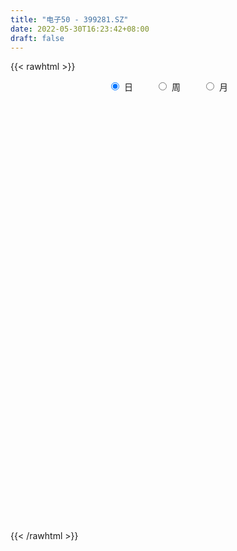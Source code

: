 ```yaml
---
title: "电子50 - 399281.SZ"
date: 2022-05-30T16:23:42+08:00
draft: false
---
```

{{< rawhtml >}}
    <div style="text-align: center">
        <label style="padding: 1rem;"><input style="margin-right: .5rem" type="radio" name="period" value="D" checked onclick="period_change(this)">日</label>
        <label style="padding: 1rem;"><input style="margin-right: .5rem" type="radio" name="period" value="W" onclick="period_change(this)">周</label>
        <label style="padding: 1rem;"><input style="margin-right: .5rem" type="radio" name="period" value="M" onclick="period_change(this)">月</label>
    </div>
    <div id="chart" style="height: 700px;"></div> 
    <script type="text/javascript">
        const D_v = [16660574.0,16238542.0,19115974.0,20958299.0,23419340.0,18390876.0,20579213.0,27125563.0,18171221.0,20427760.0,17671980.0,15709399.0,19305159.0,16819592.0,17425110.0,16859430.0,21398139.0,27008429.0,21330835.0,20413213.0,22586866.0,33822031.0,25667552.0,23847881.0,25790143.0,26629575.0,22901070.0,20145052.0,20241899.0,17513242.0,19108797.0,15985225.0,16450238.0,22971913.0,20585441.0,28839938.0,23535399.0,28354717.0,26403078.0,36919836.0,29428710.0,31968992.0,24058462.0,17816312.0,26447573.0,25587903.0,29387109.0,24887045.0,26393953.0,24744317.0,21387061.0,22117673.0,23910206.0,18518576.0,18689734.0,18958461.0,17494682.0,18589675.0,17879090.0,16752552.0,20485906.0,21301869.0,16803639.0,17692807.0,13546740.0,18222238.0,16383811.0,14586029.0,18207083.0,17283870.0,16572198.0,21093707.0,21381315.0,21547894.0,19110694.0,18624564.0,15382175.0,15747398.0,16238214.0,32474108.0,21128648.0,21037315.0,19396796.0,16867493.0,14466938.0,17870354.0,15615652.0,13954474.0,15458318.0,17968172.0,17657483.0,11576357.0,14939382.0,10346776.0,17933905.0,13605307.0,15409931.0,13153754.0,12148669.0,14745420.0,13220644.0,13009054.0,12224949.0,14467385.0,12613957.0,15276577.0,22910174.0,19812517.0,19123250.0,17963821.0,24925194.0,21151054.0,20972783.0,18454236.0,22357526.0,17112378.0,14023439.0,19636055.0,21566655.0,17526322.0,18862325.0,20706959.0,17429828.0,18313890.0,16843371.0,19702817.0,17494910.0,16568879.0,15890781.0,15083821.0,15876322.0,14755178.0,14765720.0,19591683.0,16646432.0,15916297.0,16675241.0,17453436.0,35507157.0,29825636.0,22394467.0,17956437.0,16796039.0,15105061.0,15309845.0,15088584.0,12342120.0,19442831.0,17096624.0,17082314.0,13466727.0,12777804.0,11261749.0,16832646.0,12639438.0,18903866.0,21372052.0,13859627.0,18544117.0,18946754.0,18063963.0,13687883.0,14374757.0,13981970.0,14209122.0,12519092.0,11834614.0,12343065.0,13574639.0,10621908.0,13394955.0,9626052.0,12244479.0,11392861.0,12740372.0,12294614.0,11858349.0,10189882.0,12842352.0,11086536.0,9745617.0,8642544.0,9190711.0,8763857.0,12904832.0,12156169.0,14034230.0,19658724.0,12249327.0,13176028.0,10141405.0,9350919.0,10355782.0,11879270.0,15985165.0,16402595.0,17663926.0,15164391.0,13810181.0,10292858.0,16184787.0,17677993.0,16346681.0,10743012.0,13263599.0,9603850.0,8893285.0,8765720.0,9025351.0,10289145.0,12189920.0,12788171.0,10090684.0,10257534.0,10843620.0,12524796.0,12122414.0,12527410.0,10952469.0,8426198.0,8190579.0,8763150.0,8287662.0,8970741.0,9771548.0,14185715.0,11702893.0,17494543.0,14968675.0,15872018.0,14654877.0,16637323.0,13366504.0,9889956.0,7527095.0,12505385.0,22352790.0,11790692.0,8833731.0,9665147.0,10484748.0,10548549.0,14338012.0,17937475.0,12701182.0,16569565.0,9568409.0,12846427.0,11553425.0,11228130.0]
const D_histogram = [0.0,0.7719448433,0.7125200129,2.9366844494,8.1543654257,8.328755281,12.6604110501,12.3326681471,12.6028401928,14.0121160874,9.3841181285,4.961043076,3.4215625133,4.9002421218,3.274141728,2.6872811443,2.0698844012,0.609910329,2.183602645,-4.620638416,-1.4721544533,4.4634957882,10.8853748054,15.0702202524,23.9293496942,28.7071279604,31.1961203545,34.3289485086,29.9452146981,29.1378276059,21.1290580021,8.1874164944,4.2009170144,0.3997874003,-0.1867970131,5.3854465364,3.9461679015,3.3559619505,-3.5654117203,-8.6713746032,-13.9083358049,-17.8513093011,-18.0113742647,-16.294197257,-16.11228847,-13.8293371172,-17.9124106954,-21.9437777277,-28.303237479,-37.0722495628,-32.3635722199,-29.1250264194,-24.1769040975,-24.6111306437,-15.693255076,-7.6150681731,-4.3707839788,-1.7485100349,0.0382124344,2.2934051377,7.489759954,2.8426796942,-1.9034886104,-12.5391635878,-18.3123661937,-19.254277339,-20.8057716516,-17.1609428421,-12.6616950268,-10.7815300106,-13.6081347611,-11.8649125984,-12.8982538453,-17.6658634345,-18.4725132746,-19.5239088912,-20.1792025829,-15.007015051,-10.4994264062,-0.8988941862,0.8271211935,5.9433451065,4.4315057752,2.4507629833,-1.4277186815,-8.0900558289,-12.5674467599,-15.3388519411,-10.5706440118,-8.1906620264,-4.39054251,-2.6097186866,-5.4742645381,-3.1502899143,3.2440400469,6.5158393839,2.7726307533,3.8413030951,4.1706425604,6.0996748092,5.3248586224,8.7662284046,10.617341795,10.3957507807,12.0512941967,13.3220316311,19.9704824841,18.8950603753,15.8841118475,17.3941186223,23.8553906594,26.1007750602,26.0565263756,30.02590389,33.124497628,31.5730407855,29.9433985458,28.68018044,30.2837194232,30.2969538673,30.673140575,27.8720391633,25.2721016501,17.3476908225,17.7164902437,22.5059008137,22.1321289837,19.5182337648,15.7516407095,6.1480409182,2.1256821568,-2.1587104448,-5.8613493503,-10.3085655534,-11.7260942777,-14.8934684455,-19.161722893,-13.1491944384,-4.3773672076,0.2588878394,4.8492819076,7.0363289338,4.864055055,3.8738816782,-2.4198829372,-13.8326308495,-16.449393289,-10.505564653,-4.1684786909,-1.3902958257,-2.2087640414,-3.9958729733,-9.1795585856,-8.5466449033,-8.6574011098,-6.5984352094,-14.7610911919,-21.4093417931,-27.0924710599,-27.0838405293,-32.3186732861,-30.6994136836,-33.9682629321,-32.9072070828,-25.7096661637,-19.7505653146,-19.6115491914,-20.4825513503,-23.4335330569,-20.1946377568,-24.5645724905,-24.8065053733,-31.0819100038,-33.7186131281,-32.6753570519,-33.9593542009,-29.2775169301,-26.2414256988,-28.7993365952,-28.4664670879,-18.7387807614,-10.9944475505,-3.5750623124,0.8353093857,4.4752455693,4.2754799996,13.5673692355,14.2350566477,16.8004239035,16.7802852589,15.6635603601,10.4688965265,2.0265690226,-5.6534057653,-18.4955307005,-27.8484852342,-32.3279521328,-29.7150976856,-26.7925483882,-28.2997900917,-34.4725674671,-28.8050728484,-17.670944623,-8.4313544322,0.5505072583,6.9615585472,12.9171955942,13.7154989337,12.2129602325,10.0482938247,4.1513541729,7.683180597,6.8083469241,6.5032812306,3.1638684692,-0.5854278673,-2.85284965,-11.0964422523,-11.5100038649,-14.3713000801,-12.0685436518,-7.8754733255,1.1065792863,5.1805693094,7.3650077614,7.2304468422,5.372414304,-7.5870699975,-18.3267116232,-13.853441101,-7.8704346021,5.5232601673,15.0328984912,16.9146117953,17.0263098327,21.6500243646,31.1183088736,36.4193771799,38.3130827421,37.0784822866,38.8877272403,39.2781139066,39.7927739944,41.4914314268,39.7786443403,30.8072430453,24.7024320166,22.05501619,19.2517987187,17.2735384003]
const D_fast = [0.0,0.9649310541,1.083636227,4.0419717758,11.2982441086,13.554822784,21.0515813157,23.8070054494,27.2278875434,32.1401924599,29.858224033,26.6754097495,25.9913198151,28.6950599541,27.8874949923,27.9724546947,27.8725290519,26.5650325619,28.6846255392,20.7252248742,23.5056702235,30.5571944121,39.7004171306,47.6528176408,62.4942845061,74.4488447624,84.7368672451,96.4519325264,99.5545023904,106.0315721997,103.3050670964,92.4102797123,89.474009486,85.7728267219,85.1395430552,92.0581482388,91.6054115793,91.8541961158,84.041469515,76.7676629813,68.0536178284,59.6478170069,54.9849084771,52.6285361705,48.7823728401,47.6079899135,39.0468136615,29.5295021972,16.0942330762,-1.9428413983,-5.3250571103,-9.3677679148,-10.4638716172,-17.0508808244,-12.0563190257,-5.881899166,-3.7303109664,-1.5451645312,0.2511110466,3.0796550344,10.1484498392,6.212039503,0.9899990458,-12.7804668286,-23.1317609829,-28.8872414629,-35.6401786884,-36.2855855895,-34.9517615309,-35.7669790174,-41.9956174581,-43.218623445,-47.4765281533,-56.660603601,-62.0853817598,-68.0177545992,-73.7178489366,-72.2974151675,-70.4146831242,-61.0388744508,-59.1060787727,-52.5040185831,-52.9079814706,-54.2760335167,-58.5114448518,-67.1962959564,-74.8155485774,-81.4216667439,-79.2961198175,-78.9638033388,-76.2613194499,-75.1329252981,-79.3660372841,-77.8296351389,-70.6242951659,-65.723535983,-68.7735869253,-66.7445888097,-65.3725887042,-61.9186377532,-61.3622392844,-55.729312401,-51.2238635619,-48.846516881,-44.1781499158,-39.5769045737,-27.9358330996,-24.2874901146,-23.3274106805,-17.4688742501,-5.0437545482,3.7268236177,10.1967065269,21.6725600139,33.0522781588,39.3940815127,45.2502889095,51.1571159137,60.3315847527,67.9190576636,75.963529515,80.1304378942,83.8485257935,80.2610376715,85.0589596537,95.4748454271,100.6341058431,102.8997690653,103.0710861874,95.0044966257,91.5135584035,86.6894881907,81.5215119477,74.4971543562,70.1481020625,63.2573607832,54.1986756125,56.9239054575,64.6013908864,69.3023678932,75.1050824383,79.0512116979,78.0949515829,78.0732486257,71.174513276,56.3036076513,49.5744968895,52.8919343623,58.1869006517,60.6175095604,59.2468503344,56.4607731592,48.9821979004,47.478450357,45.203343873,45.612700971,33.7597721906,21.7591861411,9.3029391093,2.5406095076,-10.7738915708,-16.8294853892,-28.5904003707,-35.7561462921,-34.9860219138,-33.9645623934,-38.728433568,-44.7200735645,-53.5294385354,-55.3392026745,-65.8502805308,-72.2938397569,-86.3397218884,-97.4060782947,-104.5316614815,-114.3054971807,-116.9430391424,-120.4673043359,-130.2250493811,-137.0087966457,-131.9658055096,-126.9700841862,-120.4444645262,-115.8252654818,-111.0665179059,-110.1974134756,-97.5136819309,-93.2872303567,-86.521757125,-82.3468244549,-79.5476592637,-82.1250989656,-90.0607842139,-99.1541104431,-116.6201180535,-132.9351938958,-145.4966488275,-150.3125688017,-154.0881566013,-162.6703458278,-177.4612650699,-178.9950386634,-172.2786465937,-165.146895011,-156.0274065058,-147.8759655801,-138.6910296346,-134.4638515617,-132.9131502048,-132.5657431564,-137.4248442649,-131.9722226916,-131.1449696334,-129.8242150194,-132.3726606634,-136.2683139667,-139.248948162,-150.2666513274,-153.5577139062,-160.0118351414,-160.726214626,-158.5020126311,-149.2433151977,-143.8741828473,-139.8484924549,-138.1754416636,-138.6903706258,-153.5466224267,-168.8679419582,-167.8580317112,-163.8426338629,-149.0681240517,-135.8002611049,-129.6898948521,-125.3216193565,-115.2853987334,-98.037537006,-83.6316244048,-72.159648157,-64.1246280409,-52.5934512771,-42.3835361342,-31.9206825478,-19.8491672587,-11.6172932601,-12.8868837938,-12.8160868183,-9.9497485974,-7.940016389,-5.5998921073]
const D_slow = [0.0,0.1929862108,0.3711162141,1.1052873264,3.1438786828,5.2260675031,8.3911702656,11.4743373024,14.6250473506,18.1280763724,20.4741059045,21.7143666735,22.5697573019,23.7948178323,24.6133532643,25.2851735504,25.8026446507,25.9551222329,26.5010228942,25.3458632902,24.9778246769,26.0936986239,28.8150423252,32.5825973884,38.5649348119,45.741716802,53.5407468906,62.1229840178,69.6092876923,76.8937445938,82.1760090943,84.2228632179,85.2730924715,85.3730393216,85.3263400683,86.6727017024,87.6592436778,88.4982341654,87.6068812353,85.4390375845,81.9619536333,77.499126308,72.9962827418,68.9227334276,64.8946613101,61.4373270308,56.9592243569,51.473279925,44.3974705552,35.1294081645,27.0385151095,19.7572585047,13.7130324803,7.5602498194,3.6369360504,1.7331690071,0.6404730124,0.2033455037,0.2128986123,0.7862498967,2.6586898852,3.3693598088,2.8934876562,-0.2413032408,-4.8193947892,-9.632964124,-14.8344070369,-19.1246427474,-22.2900665041,-24.9854490067,-28.387482697,-31.3537108466,-34.5782743079,-38.9947401665,-43.6128684852,-48.493845708,-53.5386463537,-57.2904001165,-59.915256718,-60.1399802646,-59.9331999662,-58.4473636896,-57.3394872458,-56.7267964999,-57.0837261703,-59.1062401275,-62.2481018175,-66.0828148028,-68.7254758057,-70.7731413123,-71.8707769398,-72.5232066115,-73.891772746,-74.6793452246,-73.8683352129,-72.2393753669,-71.5462176786,-70.5858919048,-69.5432312647,-68.0183125624,-66.6870979068,-64.4955408056,-61.8412053569,-59.2422676617,-56.2294441125,-52.8989362047,-47.9063155837,-43.1825504899,-39.211522528,-34.8629928724,-28.8991452076,-22.3739514425,-15.8598198487,-8.3533438761,-0.0722194692,7.8210407272,15.3068903637,22.4769354737,30.0478653295,37.6221037963,45.2903889401,52.2583987309,58.5764241434,62.913346849,67.3424694099,72.9689446134,78.5019768593,83.3815353005,87.3194454779,88.8564557075,89.3878762467,88.8481986355,87.3828612979,84.8057199096,81.8741963401,78.1508292288,73.3603985055,70.0730998959,68.978758094,69.0434800538,70.2558005307,72.0148827642,73.2308965279,74.1993669475,73.5943962132,70.1362385008,66.0238901785,63.3974990153,62.3553793426,62.0078053861,61.4556143758,60.4566461325,58.1617564861,56.0250952602,53.8607449828,52.2111361804,48.5208633825,43.1685279342,36.3954101692,29.6244500369,21.5447817154,13.8699282945,5.3778625614,-2.8489392093,-9.2763557502,-14.2139970788,-19.1168843767,-24.2375222142,-30.0959054785,-35.1445649177,-41.2857080403,-47.4873343836,-55.2578118846,-63.6874651666,-71.8563044296,-80.3461429798,-87.6655222123,-94.225878637,-101.4257127858,-108.5423295578,-113.2270247482,-115.9756366358,-116.8694022139,-116.6605748675,-115.5417634751,-114.4728934752,-111.0810511664,-107.5222870044,-103.3221810285,-99.1271097138,-95.2112196238,-92.5939954922,-92.0873532365,-93.5007046778,-98.124587353,-105.0867086615,-113.1686966947,-120.5974711161,-127.2956082132,-134.3705557361,-142.9886976029,-150.189965815,-154.6077019707,-156.7155405788,-156.5779137642,-154.8375241274,-151.6082252288,-148.1793504954,-145.1261104373,-142.6140369811,-141.5761984379,-139.6554032886,-137.9533165576,-136.3274962499,-135.5365291326,-135.6828860994,-136.3960985119,-139.170209075,-142.0477100413,-145.6405350613,-148.6576709742,-150.6265393056,-150.349894484,-149.0547521567,-147.2135002163,-145.4058885058,-144.0627849298,-145.9595524292,-150.541230335,-154.0045906102,-155.9721992607,-154.5913842189,-150.8331595961,-146.6045066473,-142.3479291891,-136.935423098,-129.1558458796,-120.0510015846,-110.4727308991,-101.2031103275,-91.4811785174,-81.6616500408,-71.7134565422,-61.3405986855,-51.3959376004,-43.6941268391,-37.5185188349,-32.0047647874,-27.1918151077,-22.8734305076]
const D_data = [['2021-05-19', 3623.4606, 3714.8749, 3618.3976, 3730.8384],['2021-05-20', 3700.5594, 3726.971, 3679.4999, 3737.3119],['2021-05-21', 3736.3056, 3719.1199, 3713.0134, 3756.2953],['2021-05-24', 3718.1642, 3755.1937, 3698.9641, 3758.3819],['2021-05-25', 3756.172, 3817.6786, 3730.6669, 3824.7106],['2021-05-26', 3818.2419, 3776.3135, 3771.6946, 3818.2419],['2021-05-27', 3770.6203, 3850.0643, 3764.8198, 3875.8365],['2021-05-28', 3852.626, 3813.984, 3797.8133, 3861.434],['2021-05-31', 3824.5238, 3833.206, 3801.5614, 3848.9763],['2021-06-01', 3830.7838, 3865.077, 3799.5028, 3884.0708],['2021-06-02', 3865.0182, 3792.8165, 3780.1836, 3865.0182],['2021-06-03', 3788.5362, 3779.5953, 3776.3282, 3834.736],['2021-06-04', 3759.4522, 3806.0903, 3743.3143, 3830.7344],['2021-06-07', 3820.1296, 3850.4154, 3805.6293, 3850.4154],['2021-06-08', 3857.5877, 3817.8367, 3805.5997, 3879.2801],['2021-06-09', 3818.8909, 3830.8171, 3806.2225, 3852.3301],['2021-06-10', 3821.6357, 3832.7261, 3808.3564, 3845.084],['2021-06-11', 3833.3947, 3821.2989, 3786.425, 3839.7652],['2021-06-15', 3839.9735, 3864.506, 3817.8568, 3882.5005],['2021-06-16', 3868.7184, 3748.0096, 3748.0096, 3870.2143],['2021-06-17', 3750.797, 3863.9979, 3750.4942, 3877.0344],['2021-06-18', 3877.5195, 3928.4438, 3877.5195, 3937.7359],['2021-06-21', 3921.7375, 3978.1699, 3892.887, 3999.0867],['2021-06-22', 3994.3904, 3993.7309, 3944.4094, 3999.8853],['2021-06-23', 3987.1146, 4108.4829, 3978.5758, 4126.9593],['2021-06-24', 4126.3856, 4121.5052, 4093.0011, 4161.2714],['2021-06-25', 4107.983, 4143.6976, 4071.3526, 4168.4474],['2021-06-28', 4153.6027, 4201.6165, 4139.7341, 4228.1982],['2021-06-29', 4192.5105, 4139.2296, 4124.0127, 4196.5333],['2021-06-30', 4146.2969, 4204.1747, 4133.0187, 4206.8611],['2021-07-01', 4205.2725, 4121.5293, 4121.5293, 4212.4634],['2021-07-02', 4102.2706, 4026.4914, 4017.7108, 4107.2531],['2021-07-05', 4056.6287, 4109.887, 4044.0929, 4109.887],['2021-07-06', 4114.2791, 4105.1104, 4032.2963, 4153.3946],['2021-07-07', 4059.0611, 4145.7759, 4033.2629, 4159.9437],['2021-07-08', 4164.5537, 4250.8881, 4164.5537, 4286.6077],['2021-07-09', 4211.3911, 4190.4133, 4129.2345, 4225.1683],['2021-07-12', 4201.5948, 4211.065, 4152.6464, 4223.0434],['2021-07-13', 4167.9693, 4123.8055, 4092.6297, 4167.9693],['2021-07-14', 4149.3725, 4121.3612, 4104.8695, 4163.4371],['2021-07-15', 4121.8114, 4094.5304, 4017.2991, 4130.6993],['2021-07-16', 4083.7548, 4084.464, 4064.0517, 4138.2406],['2021-07-19', 4074.1222, 4117.0892, 4060.6662, 4123.2126],['2021-07-20', 4076.4919, 4141.2018, 4070.857, 4141.2018],['2021-07-21', 4134.8365, 4123.6487, 4119.2703, 4185.9731],['2021-07-22', 4140.5035, 4153.6707, 4104.3364, 4179.5605],['2021-07-23', 4136.3611, 4064.6855, 4053.4002, 4139.5596],['2021-07-26', 4055.931, 4035.0403, 3941.1141, 4090.6171],['2021-07-27', 4036.8137, 3964.3117, 3964.1177, 4141.6326],['2021-07-28', 3907.9523, 3872.4568, 3761.7578, 3938.0068],['2021-07-29', 3955.6297, 4006.9306, 3928.0577, 4027.2481],['2021-07-30', 3982.8322, 3988.7098, 3929.6967, 4001.8855],['2021-08-02', 3958.6841, 4013.3363, 3926.2295, 4013.7451],['2021-08-03', 3999.5231, 3940.0339, 3922.7455, 4018.1169],['2021-08-04', 3940.3531, 4064.9023, 3940.3531, 4068.4628],['2021-08-05', 4067.415, 4091.527, 4028.4925, 4136.6801],['2021-08-06', 4088.719, 4057.0168, 4020.0749, 4088.8419],['2021-08-09', 4034.1118, 4062.7446, 3993.6525, 4066.8883],['2021-08-10', 4059.8873, 4063.5802, 4014.0616, 4074.004],['2021-08-11', 4065.3155, 4081.4319, 4034.8395, 4095.2574],['2021-08-12', 4073.0276, 4142.7039, 4067.7514, 4157.6531],['2021-08-13', 4137.8885, 4025.3823, 4022.3845, 4137.8885],['2021-08-16', 4019.8261, 3999.4689, 3976.9645, 4038.7132],['2021-08-17', 4003.386, 3878.2756, 3867.121, 4005.6765],['2021-08-18', 3878.4619, 3881.9346, 3854.048, 3909.1687],['2021-08-19', 3888.0753, 3908.1455, 3884.2157, 3928.672],['2021-08-20', 3892.2915, 3875.8929, 3828.6461, 3909.5722],['2021-08-23', 3884.3132, 3929.0343, 3855.7907, 3936.5812],['2021-08-24', 3938.5294, 3946.9099, 3906.5052, 3968.2688],['2021-08-25', 3919.8075, 3918.5974, 3901.393, 3942.4803],['2021-08-26', 3916.5868, 3843.414, 3839.6726, 3919.5573],['2021-08-27', 3854.0735, 3883.2575, 3827.8019, 3909.4628],['2021-08-30', 3897.3508, 3835.7192, 3810.1931, 3923.1538],['2021-08-31', 3838.5534, 3755.6266, 3718.3646, 3838.5534],['2021-09-01', 3759.1467, 3769.7295, 3710.4398, 3789.1421],['2021-09-02', 3764.2343, 3739.7727, 3729.6668, 3780.2575],['2021-09-03', 3728.8377, 3716.8655, 3698.9163, 3756.022],['2021-09-06', 3716.415, 3780.1236, 3698.3404, 3781.4921],['2021-09-07', 3773.9395, 3779.4461, 3752.3614, 3794.0835],['2021-09-08', 3784.3311, 3868.4282, 3777.6469, 3868.4282],['2021-09-09', 3829.0079, 3791.8535, 3768.4787, 3837.4291],['2021-09-10', 3784.8694, 3847.1885, 3770.5708, 3856.632],['2021-09-13', 3840.3295, 3769.7823, 3763.3481, 3840.3295],['2021-09-14', 3764.0105, 3749.042, 3736.9106, 3806.9959],['2021-09-15', 3741.9034, 3701.6306, 3675.1732, 3742.4113],['2021-09-16', 3699.459, 3625.9988, 3618.7765, 3710.8211],['2021-09-17', 3622.2411, 3606.1842, 3554.2155, 3640.0637],['2021-09-22', 3553.3765, 3587.5158, 3548.0783, 3608.4982],['2021-09-23', 3592.3051, 3667.4109, 3589.1248, 3679.1768],['2021-09-24', 3665.1068, 3639.3728, 3633.681, 3688.4369],['2021-09-27', 3656.5467, 3658.706, 3641.8185, 3707.075],['2021-09-28', 3647.9043, 3635.4145, 3609.7266, 3683.1702],['2021-09-29', 3600.8851, 3560.5337, 3542.1163, 3600.8851],['2021-09-30', 3563.2916, 3610.0308, 3563.2916, 3619.5856],['2021-10-08', 3676.0687, 3674.1467, 3663.7708, 3712.3197],['2021-10-11', 3660.0221, 3654.7253, 3647.4858, 3686.5824],['2021-10-12', 3652.8931, 3558.9692, 3528.4274, 3652.8931],['2021-10-13', 3548.4094, 3604.5352, 3547.4025, 3606.8321],['2021-10-14', 3609.2911, 3592.2716, 3591.3583, 3618.5962],['2021-10-15', 3581.1502, 3612.7554, 3566.9798, 3626.3868],['2021-10-18', 3606.7248, 3576.962, 3532.2084, 3606.7248],['2021-10-19', 3587.5709, 3633.3441, 3586.5171, 3652.067],['2021-10-20', 3636.7713, 3626.5384, 3617.0424, 3650.3474],['2021-10-21', 3627.3379, 3604.7725, 3589.7588, 3649.7896],['2021-10-22', 3604.6639, 3632.9668, 3604.5304, 3656.5593],['2021-10-25', 3633.8266, 3638.4855, 3605.6278, 3640.0075],['2021-10-26', 3652.1647, 3733.57, 3639.177, 3753.2171],['2021-10-27', 3726.0956, 3660.9818, 3635.957, 3726.0956],['2021-10-28', 3631.4424, 3633.7155, 3621.7228, 3695.7766],['2021-10-29', 3643.8475, 3694.3946, 3633.9569, 3701.2681],['2021-11-01', 3700.8481, 3790.1176, 3689.8287, 3799.2955],['2021-11-02', 3791.8875, 3777.3101, 3742.3797, 3826.933],['2021-11-03', 3784.3938, 3772.8075, 3746.1075, 3831.4144],['2021-11-04', 3798.529, 3854.5787, 3798.529, 3862.1611],['2021-11-05', 3876.1113, 3887.6184, 3876.1113, 3941.4843],['2021-11-08', 3878.4488, 3860.0741, 3810.4808, 3878.4488],['2021-11-09', 3855.096, 3876.828, 3823.3972, 3879.0207],['2021-11-10', 3873.6282, 3899.8223, 3866.1926, 3940.3282],['2021-11-11', 3882.7315, 3964.1255, 3875.6941, 3986.3307],['2021-11-12', 3960.3467, 3977.7523, 3936.7085, 3983.0961],['2021-11-15', 3995.4433, 4013.7784, 3983.0296, 4026.6529],['2021-11-16', 4004.8699, 3997.8573, 3993.4089, 4057.7892],['2021-11-17', 4001.5984, 4014.9884, 3970.6371, 4015.5085],['2021-11-18', 4003.403, 3945.4781, 3932.5785, 4019.229],['2021-11-19', 3950.9571, 4052.3236, 3949.3724, 4071.2965],['2021-11-22', 4067.8144, 4147.923, 4062.7484, 4149.1128],['2021-11-23', 4127.8308, 4123.9384, 4094.9678, 4132.8577],['2021-11-24', 4115.7686, 4116.0451, 4110.0496, 4147.3747],['2021-11-25', 4117.8796, 4110.6406, 4107.4593, 4145.898],['2021-11-26', 4090.7537, 4022.562, 4012.5877, 4092.0205],['2021-11-29', 3966.2933, 4071.5981, 3958.6389, 4071.5981],['2021-11-30', 4080.395, 4058.4843, 4033.3938, 4092.2752],['2021-12-01', 4064.6833, 4053.4635, 4032.9716, 4079.0837],['2021-12-02', 4048.7531, 4027.811, 4017.2474, 4071.3375],['2021-12-03', 4036.4573, 4052.9242, 4036.4573, 4068.0137],['2021-12-06', 4043.5486, 4019.2789, 4017.1002, 4075.5246],['2021-12-07', 4042.5272, 3982.4355, 3944.8676, 4052.355],['2021-12-08', 3998.2564, 4113.3101, 3997.8784, 4113.3101],['2021-12-09', 4117.4135, 4190.9192, 4108.593, 4194.7201],['2021-12-10', 4167.8737, 4183.6742, 4155.6582, 4191.6669],['2021-12-13', 4187.2809, 4220.1454, 4166.476, 4243.0941],['2021-12-14', 4213.8768, 4223.3513, 4193.1786, 4250.4072],['2021-12-15', 4207.6489, 4183.9003, 4179.016, 4230.3211],['2021-12-16', 4202.6332, 4204.1765, 4177.3783, 4213.3266],['2021-12-17', 4184.0395, 4129.0624, 4120.8753, 4192.0114],['2021-12-20', 4114.2014, 4020.5682, 4014.6865, 4145.1764],['2021-12-21', 4020.0213, 4090.3109, 4020.0213, 4098.6983],['2021-12-22', 4106.9021, 4205.0689, 4106.9021, 4233.5946],['2021-12-23', 4216.8473, 4246.4191, 4192.7433, 4254.82],['2021-12-24', 4254.3494, 4233.1968, 4219.0987, 4279.52],['2021-12-27', 4234.4029, 4200.8022, 4191.8372, 4252.942],['2021-12-28', 4215.279, 4187.8024, 4154.5775, 4229.3821],['2021-12-29', 4194.7776, 4129.4822, 4112.9053, 4194.7776],['2021-12-30', 4126.2264, 4191.0794, 4124.1457, 4212.7431],['2021-12-31', 4195.9398, 4184.1109, 4139.5681, 4200.4172],['2022-01-04', 4204.0437, 4218.0449, 4151.078, 4222.486],['2022-01-05', 4196.8987, 4071.9556, 4030.3103, 4206.0463],['2022-01-06', 4030.5636, 4042.7552, 4001.7779, 4067.2307],['2022-01-07', 4054.8387, 4007.5786, 3999.8136, 4071.8646],['2022-01-10', 3986.2644, 4046.4751, 3958.195, 4084.7408],['2022-01-11', 4057.5076, 3946.347, 3942.8563, 4057.5076],['2022-01-12', 3969.1051, 3999.6641, 3956.948, 4006.6827],['2022-01-13', 4005.9349, 3909.303, 3908.7282, 4005.9349],['2022-01-14', 3883.8418, 3930.8999, 3875.1419, 3955.7833],['2022-01-17', 3917.6835, 4005.8238, 3916.4398, 4019.8005],['2022-01-18', 4005.0943, 4006.0668, 3983.5373, 4050.5327],['2022-01-19', 3981.6856, 3931.464, 3902.5654, 3993.1203],['2022-01-20', 3926.0911, 3897.6099, 3892.7502, 3949.5963],['2022-01-21', 3890.1466, 3839.6361, 3832.9295, 3910.6195],['2022-01-24', 3819.0791, 3895.8229, 3814.8012, 3922.8891],['2022-01-25', 3883.5566, 3773.9279, 3773.9279, 3917.2478],['2022-01-26', 3784.0019, 3786.9799, 3730.795, 3814.9041],['2022-01-27', 3784.3595, 3663.862, 3662.758, 3792.1087],['2022-01-28', 3683.9429, 3650.7537, 3625.1588, 3721.0295],['2022-02-07', 3700.9081, 3656.2017, 3641.5082, 3721.3766],['2022-02-08', 3648.6007, 3588.73, 3518.8429, 3650.1305],['2022-02-09', 3589.3473, 3635.3302, 3556.9765, 3640.141],['2022-02-10', 3636.8307, 3600.3493, 3583.0849, 3657.8254],['2022-02-11', 3582.1112, 3495.4327, 3489.0318, 3582.1112],['2022-02-14', 3482.5784, 3487.625, 3467.3938, 3540.4332],['2022-02-15', 3491.1857, 3597.8959, 3491.1857, 3600.821],['2022-02-16', 3615.8911, 3592.1392, 3582.5362, 3620.1715],['2022-02-17', 3592.199, 3606.7388, 3570.687, 3639.7398],['2022-02-18', 3575.0651, 3583.3465, 3561.9934, 3586.0814],['2022-02-21', 3571.6892, 3581.0872, 3559.74, 3590.1403],['2022-02-22', 3538.0807, 3529.3777, 3484.9697, 3538.0807],['2022-02-23', 3534.2285, 3664.099, 3534.2285, 3669.2764],['2022-02-24', 3651.6828, 3578.5777, 3532.2847, 3663.0269],['2022-02-25', 3625.5705, 3608.5512, 3604.0649, 3663.3532],['2022-02-28', 3592.4897, 3582.0801, 3549.5762, 3611.5169],['2022-03-01', 3581.2033, 3564.402, 3543.7849, 3589.8508],['2022-03-02', 3539.4071, 3493.2362, 3479.3126, 3539.4071],['2022-03-03', 3511.6843, 3407.3387, 3403.6303, 3512.2092],['2022-03-04', 3373.7531, 3358.4213, 3350.3205, 3411.0684],['2022-03-07', 3328.5601, 3214.617, 3197.8399, 3328.5601],['2022-03-08', 3222.6644, 3164.977, 3118.329, 3247.3283],['2022-03-09', 3176.1965, 3148.7568, 3018.9695, 3216.058],['2022-03-10', 3231.7272, 3190.972, 3187.5104, 3242.1332],['2022-03-11', 3131.158, 3169.4683, 3070.8454, 3170.6411],['2022-03-14', 3135.9215, 3076.9535, 3076.9535, 3160.4042],['2022-03-15', 3056.5249, 2952.5895, 2952.4712, 3100.0482],['2022-03-16', 3014.7634, 3053.2789, 2879.1294, 3061.9213],['2022-03-17', 3109.251, 3126.9668, 3088.2152, 3172.6203],['2022-03-18', 3106.9333, 3125.7926, 3083.8338, 3144.8224],['2022-03-21', 3150.7653, 3146.4755, 3113.4642, 3178.9184],['2022-03-22', 3138.2305, 3136.8036, 3124.8689, 3170.0937],['2022-03-23', 3147.5351, 3150.7594, 3115.6617, 3162.5159],['2022-03-24', 3132.6283, 3093.7279, 3081.3601, 3132.6283],['2022-03-25', 3107.8183, 3052.441, 3052.0427, 3117.6525],['2022-03-28', 3023.0256, 3022.5783, 2997.5316, 3048.1054],['2022-03-29', 3031.7731, 2939.316, 2929.2885, 3037.679],['2022-03-30', 2964.2076, 3035.7597, 2964.2076, 3035.7597],['2022-03-31', 3023.7873, 2973.7242, 2970.6475, 3024.0069],['2022-04-01', 2956.4199, 2963.421, 2936.6795, 2987.5588],['2022-04-06', 2957.0066, 2899.9564, 2881.881, 2957.0066],['2022-04-07', 2894.9298, 2857.2406, 2857.2406, 2914.8417],['2022-04-08', 2864.147, 2838.6702, 2795.9151, 2868.5905],['2022-04-11', 2822.3338, 2709.9368, 2700.4085, 2822.3338],['2022-04-12', 2709.3739, 2755.4239, 2678.6973, 2755.4923],['2022-04-13', 2738.3013, 2684.903, 2684.903, 2738.3013],['2022-04-14', 2705.4459, 2716.4776, 2683.1371, 2731.7213],['2022-04-15', 2694.0983, 2728.4149, 2680.9542, 2748.5801],['2022-04-18', 2715.3822, 2799.9913, 2704.8429, 2803.2652],['2022-04-19', 2795.8541, 2755.0431, 2743.2095, 2811.788],['2022-04-20', 2761.5984, 2732.222, 2728.3883, 2783.255],['2022-04-21', 2718.6389, 2693.6785, 2682.3877, 2777.6683],['2022-04-22', 2676.4539, 2651.0524, 2623.4014, 2684.3972],['2022-04-25', 2593.6454, 2450.0631, 2448.1719, 2593.6454],['2022-04-26', 2467.7643, 2381.9738, 2374.4342, 2479.3297],['2022-04-27', 2362.337, 2520.987, 2360.0449, 2522.5928],['2022-04-28', 2533.399, 2537.4244, 2489.1412, 2566.8231],['2022-04-29', 2564.5064, 2659.7904, 2542.2489, 2675.0483],['2022-05-05', 2662.1708, 2659.7103, 2633.7707, 2691.2399],['2022-05-06', 2589.5223, 2586.5987, 2576.9505, 2617.8305],['2022-05-09', 2575.0027, 2562.8185, 2545.5739, 2602.3455],['2022-05-10', 2527.8934, 2627.8239, 2508.739, 2643.5668],['2022-05-11', 2639.5478, 2728.9988, 2637.9373, 2800.9756],['2022-05-12', 2707.84, 2726.1832, 2702.7887, 2746.5835],['2022-05-13', 2737.4148, 2716.5586, 2694.3947, 2747.0751],['2022-05-16', 2741.0601, 2694.3036, 2686.8686, 2758.4236],['2022-05-17', 2690.7893, 2750.7791, 2685.317, 2751.8636],['2022-05-18', 2757.4621, 2758.0017, 2742.1706, 2778.9876],['2022-05-19', 2713.1841, 2782.8303, 2708.987, 2783.2491],['2022-05-20', 2798.4137, 2826.8351, 2778.9111, 2828.2861],['2022-05-23', 2828.3281, 2808.6324, 2777.9663, 2833.5814],['2022-05-24', 2804.7407, 2710.2088, 2710.1137, 2842.9702],['2022-05-25', 2708.0794, 2721.7245, 2689.7917, 2725.8328],['2022-05-26', 2725.2426, 2755.1299, 2660.1692, 2780.2586],['2022-05-27', 2774.0264, 2750.7504, 2732.38, 2801.6154],['2022-05-30', 2747.4709, 2759.2128, 2720.4797, 2770.786]]
const W_v = [172717250.5499999821,131748098.0900000036,134174287.549999997,174886377.0799999833,174527116.75,262860809.1600000262,308050729.8600000143,212873320.8599999845,199932894.2300000191,187085790.3100000024,152381853.7199999988,145568993.6100000143,99294727.599999994,111487258.3700000048,89208146.2600000054,97840502.8299999982,84775652.5300000012,124074502.0,128563468.0,87433999.0,202701110.0,181985738.0,155931735.0,86739584.0,163623253.0,245920193.0,216812653.0,169483930.0,126097390.0,170648988.0,127748802.0,170319478.0,160571663.0,166461380.0,137167042.0,90247196.0,79177212.0,39399376.0,22765155.0,97764034.0,76519483.0,90376241.0,112055022.0,135579195.0,100491866.0,92485814.0,158303269.0,99954340.0,79308612.0,116541119.0,100323045.0,149997741.0,212252365.0,180352541.0,157880654.0,139147722.0,64088188.0,50131206.0,123050330.0,101591357.0,131128880.0,111290138.0,118125228.0,89162992.0,89156788.0,129845141.0,118446434.0,107441125.0,48342301.0,83322833.0,86078924.0,110473291.0,91285519.0,99510700.0,98152945.0,124836221.0,92994215.0,112382929.0,153075333.0,123297359.0,119530049.0,97571659.0,95009092.0,82649235.0,87742887.0,96046642.0,106625683.0,84217233.0,47380964.0,54519998.0,17933905.0,69063081.0,65535989.0,95086339.0,107860793.0,89864849.0,92156373.0,84741208.0,81635335.0,115377767.0,87561849.0,81052473.0,66978364.0,72679662.0,79055327.0,64480532.0,57280255.0,59925569.0,47429265.0,71003282.0,54903404.0,79026258.0,71245331.0,49551805.0,55615454.0,35490830.0,48859806.0,52918559.0,79627436.0,23256460.0,63009693.0,62973931.0,63239008.0,11228130.0]
const W_histogram = [0.0,3.9589032479,12.4605864734,7.485545353,13.6303246435,45.8578890386,42.2158731116,39.9098241466,15.1076535102,-18.1558139663,-49.4204508218,-62.9277873485,-70.5776840624,-64.9939414441,-67.0454073099,-48.8690505225,-27.1942949339,-5.8347516833,-6.8271914207,-5.1372954688,20.7900970144,37.2723627101,58.7532810775,74.553351311,89.4617552116,119.3909488866,114.1926257174,94.4259070496,99.6728878921,90.9158607988,79.3540418648,68.2119882584,62.2545170105,54.0274131022,31.6118041117,16.5713625402,-8.2129517748,-22.6791551461,-18.8872964267,-27.3810490561,-37.3002744179,-43.3111523008,-31.0521186162,-26.7524038491,-30.5911673454,-35.5505288924,-31.2037849565,-38.5712434545,-45.5391661812,-43.4876771107,-39.2055189288,-26.7741088119,-7.4820957134,7.5777232299,-6.7826810783,-25.594886672,-23.2765891048,-19.6953005079,-29.6173122051,-28.2842118787,-41.692476086,-57.7082605072,-60.5688594166,-51.6497727417,-44.0849618163,-34.978693388,-15.0514824347,-4.7118807694,-13.9763878488,-18.3627662766,-13.5020353043,-3.395409613,2.9194113295,7.9942500522,17.8747998834,37.1080387377,39.8937264785,50.074390172,47.0197151347,41.2215690086,30.3274904437,25.9491281086,19.4470351042,4.3891312051,-5.2419768823,-22.0435886481,-23.4728650344,-38.8358757768,-44.5400617331,-47.7803015813,-43.2331632008,-41.9544546931,-37.4880503587,-28.5420191227,-8.7812444141,10.1631671744,26.5864681265,33.8497713236,38.7508210107,48.2325287513,48.1489687036,52.0955348567,48.4643226597,32.0300684378,14.7320467442,-3.1649411089,-26.7217371264,-50.3883906931,-57.2457337259,-57.079326969,-69.9604088416,-86.2805354578,-94.4327520041,-98.7167433612,-101.126557461,-104.2851154298,-106.5846389034,-105.8831217731,-97.6013234033,-90.008606055,-70.0760057983,-44.5503370521,-28.6487362479,-14.1520083013]
const W_fast = [0.0,4.9486290598,16.5654589037,13.4618041216,23.0141645729,66.7062012277,73.6181535786,81.2895606503,60.2643033914,22.4618824234,-21.1578671376,-50.3971505014,-75.6914682309,-86.3562109736,-105.1690286669,-99.2099345102,-84.3337526551,-64.4328973253,-67.1321349178,-66.7265628332,-35.6016460964,-9.8012897232,26.3679489137,60.8063569749,98.0801996783,157.8571305751,181.2069638352,185.0467219297,215.2119247453,229.1838628517,237.4605543839,243.3714978422,252.9776558468,258.2574052141,243.7447472515,232.847146315,206.0095940563,185.8736018986,184.9436365112,169.6046216178,150.3603276516,133.5216616934,138.017665724,135.6292795288,124.1427241961,110.2957304261,106.8415281228,89.8312587613,71.4785444893,62.658114282,57.1388927318,62.8767756456,80.2982648158,97.2525145666,81.1964399888,55.9855127272,52.4846630181,51.1421264881,33.8157867396,28.0778340963,4.2464508676,-26.1963986805,-44.199212444,-48.1925689546,-51.6489984833,-51.287403402,-35.1230630573,-25.9614315844,-38.720035626,-47.6971056229,-46.2118834767,-36.9541101886,-29.9094364138,-22.836035178,-8.4867853759,20.0234631628,32.7825825231,55.4818437596,64.1820975061,68.6893436321,65.3771376781,67.4860573702,65.8457231419,51.885102044,40.943499736,18.6309908082,11.3334981633,-13.7384815233,-30.5776829128,-45.7629981563,-52.0241505761,-61.2340557417,-66.1396639969,-64.3291375416,-46.7636739366,-25.2784705544,-2.2085525707,13.5171934573,28.1059483971,49.6457883255,61.5994704537,78.569920321,87.0547887889,78.6280516765,65.0130416689,46.3248185386,16.0875882395,-20.1761630004,-41.3449394648,-55.44836445,-85.8195485331,-123.7098090137,-155.4702135611,-184.4333907585,-212.1248442236,-241.3546810498,-270.3003642492,-296.0696275622,-312.1881600432,-327.0975942087,-324.6839954015,-310.2959109184,-301.5564941761,-290.5977683048]
const W_slow = [0.0,0.989725812,4.1048724303,5.9762587686,9.3838399294,20.8483121891,31.402280467,41.3797365036,45.1566498812,40.6176963896,28.2625836842,12.5306368471,-5.1137841685,-21.3622695296,-38.123621357,-50.3408839877,-57.1394577211,-58.598145642,-60.3049434971,-61.5892673644,-56.3917431108,-47.0736524332,-32.3853321639,-13.7469943361,8.6184444668,38.4661816884,67.0143381178,90.6208148802,115.5390368532,138.2680020529,158.1065125191,175.1595095837,190.7231388363,204.2299921119,212.1329431398,216.2757837749,214.2225458311,208.5527570446,203.8309329379,196.9856706739,187.6606020694,176.8328139942,169.0697843402,162.3816833779,154.7338915416,145.8462593185,138.0453130793,128.4025022157,117.0177106704,106.1457913927,96.3444116605,89.6508844576,87.7803605292,89.6747913367,87.9791210671,81.5803993991,75.7612521229,70.837426996,63.4330989447,56.362045975,45.9389269535,31.5118618267,16.3696469726,3.4572037871,-7.5640366669,-16.3087100139,-20.0715806226,-21.249550815,-24.7436477772,-29.3343393463,-32.7098481724,-33.5587005757,-32.8288477433,-30.8302852302,-26.3615852594,-17.0845755749,-7.1111439553,5.4074535877,17.1623823714,27.4677746235,35.0496472344,41.5369292616,46.3986880376,47.4959708389,46.1854766183,40.6745794563,34.8063631977,25.0973942535,13.9623788202,2.0173034249,-8.7909873753,-19.2796010486,-28.6516136382,-35.7871184189,-37.9824295224,-35.4416377288,-28.7950206972,-20.3325778663,-10.6448726136,1.4132595742,13.4505017501,26.4743854643,38.5904661292,46.5979832387,50.2809949247,49.4897596475,42.8093253659,30.2122276926,15.9007942612,1.6309625189,-15.8591396915,-37.4292735559,-61.037461557,-85.7166473973,-110.9982867625,-137.06956562,-163.7157253458,-190.1865057891,-214.5868366399,-237.0889881537,-254.6079896033,-265.7455738663,-272.9077579282,-276.4457600036]
const W_data = [['2020-01-10', 3083.698, 3212.3312, 3083.1858, 3233.9209],['2020-01-17', 3199.6346, 3274.3658, 3182.3756, 3332.7101],['2020-01-23', 3294.9754, 3372.0954, 3289.6075, 3532.2262],['2020-02-07', 3037.3118, 3221.4615, 2991.3146, 3265.987],['2020-02-14', 3164.4766, 3373.6126, 3153.4079, 3428.3075],['2020-02-21', 3424.7944, 3830.7934, 3402.9623, 3878.8731],['2020-02-28', 3849.6303, 3497.8509, 3483.3028, 4119.3526],['2020-03-06', 3587.9336, 3536.6491, 3439.2557, 3787.2198],['2020-03-13', 3436.651, 3209.3511, 3042.0159, 3485.8798],['2020-03-20', 3200.3912, 2950.578, 2798.3723, 3200.3912],['2020-03-27', 2834.8149, 2778.2559, 2649.2653, 2919.0227],['2020-04-03', 2689.5459, 2837.1063, 2621.1873, 2886.5239],['2020-04-10', 2930.7363, 2799.9959, 2783.8162, 2990.9577],['2020-04-17', 2746.1734, 2903.919, 2704.3757, 2956.045],['2020-04-24', 2901.7839, 2760.4933, 2747.428, 2916.6588],['2020-04-30', 2769.0318, 3004.9394, 2677.9561, 3023.9931],['2020-05-08', 2999.2585, 3118.7233, 2999.0219, 3159.79],['2020-05-15', 3145.9796, 3210.0417, 3065.5508, 3254.3033],['2020-05-22', 3176.3529, 2971.5453, 2949.121, 3176.3529],['2020-05-29', 2958.8926, 2993.5495, 2902.3733, 3054.0076],['2020-06-05', 3034.5283, 3370.2069, 3034.5283, 3418.5005],['2020-06-12', 3442.0261, 3382.8557, 3317.8053, 3504.9739],['2020-06-19', 3346.4208, 3581.4664, 3308.2688, 3599.7162],['2020-06-24', 3604.3687, 3661.7097, 3591.7619, 3674.8691],['2020-07-03', 3621.5354, 3799.4162, 3588.6723, 3831.0396],['2020-07-10', 3801.5098, 4196.6918, 3793.5564, 4296.7612],['2020-07-17', 4185.8554, 3924.8548, 3822.4167, 4383.5695],['2020-07-24', 4002.7056, 3769.5469, 3750.899, 4139.1613],['2020-07-31', 3779.5558, 4136.4126, 3712.5932, 4169.5211],['2020-08-07', 4196.7637, 4046.04, 3979.2493, 4247.1929],['2020-08-14', 3965.4353, 4045.3104, 3807.3442, 4052.4771],['2020-08-21', 4058.4555, 4072.0423, 3920.6079, 4157.2274],['2020-08-28', 4132.7356, 4169.1758, 4021.1871, 4279.098],['2020-09-04', 4205.1058, 4177.1547, 4072.7528, 4278.0738],['2020-09-11', 4178.9566, 3980.2674, 3814.4864, 4206.5302],['2020-09-18', 4000.1261, 4021.0139, 3904.0023, 4061.0755],['2020-09-25', 4010.2467, 3824.8799, 3809.0597, 4031.0563],['2020-09-30', 3846.8245, 3865.4739, 3826.7101, 3907.3795],['2020-10-09', 3974.8999, 4078.1337, 3965.3043, 4078.1337],['2020-10-16', 4108.7374, 3921.4023, 3891.7289, 4155.6695],['2020-10-23', 3971.7852, 3855.0416, 3846.5949, 3999.3523],['2020-10-30', 3836.5522, 3854.4434, 3808.388, 4041.5759],['2020-11-06', 3852.6908, 4095.2583, 3842.4148, 4112.5595],['2020-11-13', 4151.3521, 4040.8778, 4008.0599, 4298.8624],['2020-11-20', 4046.8797, 3939.7186, 3819.7268, 4049.1992],['2020-11-27', 3932.1462, 3896.6857, 3824.6597, 3956.5398],['2020-12-04', 3916.9333, 4005.1386, 3886.4899, 4097.077],['2020-12-11', 4021.8143, 3841.091, 3804.2437, 4060.5206],['2020-12-18', 3846.3554, 3790.9248, 3771.223, 3888.3948],['2020-12-25', 3777.4048, 3870.8155, 3765.6682, 3909.9264],['2020-12-31', 3872.1575, 3897.2085, 3786.0263, 3915.2903],['2021-01-08', 3898.8294, 4031.5063, 3853.1012, 4072.6571],['2021-01-15', 4059.1595, 4202.5253, 4033.9643, 4375.1008],['2021-01-22', 4173.3472, 4255.4262, 4165.813, 4352.0301],['2021-01-29', 4180.1882, 3901.5301, 3840.7289, 4251.0779],['2021-02-05', 3920.8047, 3754.7862, 3754.7862, 4026.898],['2021-02-10', 3760.8457, 3966.5058, 3729.7069, 3975.7585],['2021-02-19', 4033.8269, 3991.5573, 3875.8045, 4036.8696],['2021-02-26', 3989.9722, 3794.8509, 3778.0367, 4014.4755],['2021-03-05', 3827.9762, 3897.9218, 3796.8947, 3961.8816],['2021-03-12', 3942.9795, 3659.5444, 3564.1605, 3981.223],['2021-03-19', 3634.5546, 3512.5864, 3505.2794, 3645.6036],['2021-03-26', 3510.1531, 3582.1582, 3439.9691, 3637.7339],['2021-04-02', 3601.2595, 3702.5978, 3531.2072, 3707.3921],['2021-04-09', 3728.7627, 3691.6048, 3682.6757, 3739.5578],['2021-04-16', 3708.3199, 3722.7063, 3606.5665, 3751.7576],['2021-04-23', 3722.6311, 3914.4597, 3722.6311, 3935.451],['2021-04-30', 3924.0198, 3865.5328, 3829.8992, 3996.6174],['2021-05-07', 3843.6878, 3611.9055, 3611.9055, 3843.6878],['2021-05-14', 3615.1062, 3619.1478, 3529.0508, 3620.3362],['2021-05-21', 3618.2661, 3719.1199, 3601.4838, 3756.2953],['2021-05-28', 3718.1642, 3813.984, 3698.9641, 3875.8365],['2021-06-04', 3824.5238, 3806.0903, 3743.3143, 3884.0708],['2021-06-11', 3820.1296, 3821.2989, 3786.425, 3879.2801],['2021-06-18', 3839.9735, 3928.4438, 3748.0096, 3937.7359],['2021-06-25', 3921.7375, 4143.6976, 3892.887, 4168.4474],['2021-07-02', 4153.6027, 4026.4914, 4017.7108, 4228.1982],['2021-07-09', 4056.6287, 4190.4133, 4032.2963, 4286.6077],['2021-07-16', 4201.5948, 4084.464, 4017.2991, 4223.0434],['2021-07-23', 4074.1222, 4064.6855, 4053.4002, 4185.9731],['2021-07-30', 4055.931, 3988.7098, 3761.7578, 4141.6326],['2021-08-06', 3958.6841, 4057.0168, 3922.7455, 4136.6801],['2021-08-13', 4034.1118, 4025.3823, 3993.6525, 4157.6531],['2021-08-20', 4019.8261, 3875.8929, 3828.6461, 4038.7132],['2021-08-27', 3884.3132, 3883.2575, 3827.8019, 3968.2688],['2021-09-03', 3897.3508, 3716.8655, 3698.9163, 3923.1538],['2021-09-10', 3716.415, 3847.1885, 3698.3404, 3868.4282],['2021-09-17', 3840.3295, 3606.1842, 3554.2155, 3840.3295],['2021-09-24', 3553.3765, 3639.3728, 3548.0783, 3688.4369],['2021-09-30', 3656.5467, 3610.0308, 3542.1163, 3707.075],['2021-10-08', 3676.0687, 3674.1467, 3663.7708, 3712.3197],['2021-10-15', 3660.0221, 3612.7554, 3528.4274, 3686.5824],['2021-10-22', 3606.7248, 3632.9668, 3532.2084, 3656.5593],['2021-10-29', 3633.8266, 3694.3946, 3605.6278, 3753.2171],['2021-11-05', 3700.8481, 3887.6184, 3689.8287, 3941.4843],['2021-11-12', 3878.4488, 3977.7523, 3810.4808, 3986.3307],['2021-11-19', 3995.4433, 4052.3236, 3932.5785, 4071.2965],['2021-11-26', 4067.8144, 4022.562, 4012.5877, 4149.1128],['2021-12-03', 3966.2933, 4052.9242, 3958.6389, 4092.2752],['2021-12-10', 4043.5486, 4183.6742, 3944.8676, 4194.7201],['2021-12-17', 4187.2809, 4129.0624, 4120.8753, 4250.4072],['2021-12-24', 4114.2014, 4233.1968, 4014.6865, 4279.52],['2021-12-31', 4234.4029, 4184.1109, 4112.9053, 4252.942],['2022-01-07', 4204.0437, 4007.5786, 3999.8136, 4222.486],['2022-01-14', 3986.2644, 3930.8999, 3875.1419, 4084.7408],['2022-01-21', 3917.6835, 3839.6361, 3832.9295, 4050.5327],['2022-01-28', 3819.0791, 3650.7537, 3625.1588, 3922.8891],['2022-02-11', 3700.9081, 3495.4327, 3489.0318, 3721.3766],['2022-02-18', 3482.5784, 3583.3465, 3467.3938, 3639.7398],['2022-02-25', 3571.6892, 3608.5512, 3484.9697, 3669.2764],['2022-03-04', 3592.4897, 3358.4213, 3350.3205, 3611.5169],['2022-03-11', 3328.5601, 3169.4683, 3018.9695, 3328.5601],['2022-03-18', 3135.9215, 3125.7926, 2879.1294, 3172.6203],['2022-03-25', 3150.7653, 3052.441, 3052.0427, 3178.9184],['2022-04-01', 3023.0256, 2963.421, 2929.2885, 3048.1054],['2022-04-08', 2957.0066, 2838.6702, 2795.9151, 2957.0066],['2022-04-15', 2822.3338, 2728.4149, 2678.6973, 2822.3338],['2022-04-22', 2715.3822, 2651.0524, 2623.4014, 2811.788],['2022-04-29', 2593.6454, 2659.7904, 2360.0449, 2675.0483],['2022-05-06', 2662.1708, 2586.5987, 2576.9505, 2691.2399],['2022-05-13', 2575.0027, 2716.5586, 2508.739, 2800.9756],['2022-05-20', 2741.0601, 2826.8351, 2685.317, 2828.2861],['2022-05-27', 2828.3281, 2750.7504, 2660.1692, 2842.9702],['2022-06-02', 2747.4709, 2759.2128, 2720.4797, 2770.786]]
const M_v = [438639636.189999938,920325032.8499999046,805036821.8799999952,490636665.9100000262,424847621.5299999714,684414139.0,864881447.0,670362564.0,471378573.0,287424913.0,469720681.0,525321601.0,700483301.0,376417446.0,513167818.0,483020265.0,346388570.0,453514357.0,543379692.0,405902082.0,345861311.0,247619314.0,405254723.0,401974288.0,273495776.0,191534144.0,286908690.0,227154165.0,223707222.0]
const M_histogram = [0.0,8.0254222222,-40.1024597657,-46.8301332348,-49.1390270668,2.0779949653,57.496460555,90.1590802399,87.7795872026,80.7331780493,78.258718071,68.1148561203,57.6948615799,40.4327158161,12.9173175174,12.0700901502,7.7955860777,27.3166168509,23.2418207477,3.4138934732,-19.672917991,-28.8717631203,-10.9664233077,7.7955037792,-15.9617821853,-35.4324890725,-85.5562703898,-133.2809028242,-150.3167899785]
const M_fast = [0.0,10.0317777778,-48.1217191516,-66.5569259294,-81.1505765281,-29.4140557547,40.3785249738,95.5809147186,115.1463184821,128.2832038411,145.3734233805,152.2582754599,156.2619963145,149.1080295047,124.8219605853,126.9922557557,124.6666482026,151.0168331885,152.7524922723,133.7780383661,105.7729974041,89.3562114948,104.5199454804,125.2307485121,97.4830170012,69.154187846,-2.3586610688,-83.4035192092,-138.0186038582]
const M_slow = [0.0,2.0063555556,-8.0192593859,-19.7267926946,-32.0115494613,-31.49205072,-17.1179355812,5.4218344788,27.3667312794,47.5500257917,67.1147053095,84.1434193396,98.5671347346,108.6753136886,111.9046430679,114.9221656055,116.8710621249,123.7002163376,129.5106715245,130.3641448929,125.4459153951,118.227974615,115.4863687881,117.4352447329,113.4447991866,104.5866769185,83.197609321,49.877383615,12.2981861203]
const M_data = [['2020-01-23', 3083.698, 3372.0954, 3083.1858, 3532.2262],['2020-02-28', 3037.3118, 3497.8509, 2991.3146, 4119.3526],['2020-03-31', 3587.9336, 2671.762, 2621.1873, 3787.2198],['2020-04-30', 2668.6675, 3004.9394, 2668.6675, 3023.9931],['2020-05-29', 2999.2585, 2993.5495, 2902.3733, 3254.3033],['2020-06-30', 3034.5283, 3773.8413, 3034.5283, 3779.8526],['2020-07-31', 3774.8811, 4136.4126, 3700.1963, 4383.5695],['2020-08-31', 4196.7637, 4148.7195, 3807.3442, 4279.098],['2020-09-30', 4116.8847, 3865.4739, 3809.0597, 4278.0738],['2020-10-30', 3974.8999, 3854.4434, 3808.388, 4155.6695],['2020-11-30', 3852.6908, 3957.9847, 3819.7268, 4298.8624],['2020-12-31', 3961.0683, 3897.2085, 3765.6682, 4097.077],['2021-01-29', 3898.8294, 3901.5301, 3840.7289, 4375.1008],['2021-02-26', 3920.8047, 3794.8509, 3729.7069, 4036.8696],['2021-03-31', 3827.9762, 3581.971, 3439.9691, 3981.223],['2021-04-30', 3586.7656, 3865.5328, 3577.3643, 3996.6174],['2021-05-31', 3843.6878, 3833.206, 3529.0508, 3875.8365],['2021-06-30', 3830.7838, 4204.1747, 3743.3143, 4228.1982],['2021-07-30', 4205.2725, 3988.7098, 3761.7578, 4286.6077],['2021-08-31', 3958.6841, 3755.6266, 3718.3646, 4157.6531],['2021-09-30', 3759.1467, 3610.0308, 3542.1163, 3868.4282],['2021-10-29', 3676.0687, 3694.3946, 3528.4274, 3753.2171],['2021-11-30', 3700.8481, 4058.4843, 3689.8287, 4149.1128],['2021-12-31', 4064.6833, 4184.1109, 3944.8676, 4279.52],['2022-01-28', 4204.0437, 3650.7537, 3625.1588, 4222.486],['2022-02-28', 3700.9081, 3582.0801, 3467.3938, 3721.3766],['2022-03-31', 3581.2033, 2973.7242, 2879.1294, 3589.8508],['2022-04-29', 2956.4199, 2659.7904, 2360.0449, 2987.5588],['2022-05-31', 2662.1708, 2759.2128, 2508.739, 2842.9702]]
        const D_a = [null,null,null,null,null,null,null,null,null,3884.0708,null,null,null,null,null,null,null,null,null,3748.0096,null,null,null,null,null,null,null,4228.1982,null,null,null,4017.7108,null,null,null,4286.6077,null,null,null,null,4017.2991,null,null,null,4185.9731,null,null,null,null,3761.7578,null,null,null,null,null,null,null,null,null,null,4157.6531,null,null,null,null,null,null,null,null,null,null,null,null,null,null,null,null,3698.3404,null,null,null,3856.632,null,null,null,null,null,null,null,null,null,null,null,null,null,null,3528.4274,null,null,null,null,null,null,null,null,null,null,null,null,null,null,null,null,null,null,null,null,null,null,null,null,null,null,null,null,4149.1128,null,null,null,null,null,null,null,null,null,null,3944.8676,null,null,null,null,4250.4072,null,null,null,4014.6865,null,null,null,null,null,null,null,null,null,4222.486,null,null,null,null,null,null,null,null,null,null,null,null,null,null,null,null,null,null,null,null,null,null,null,3467.3938,null,null,null,null,null,null,3669.2764,null,null,null,null,null,null,null,null,null,null,null,null,null,null,null,null,null,null,null,null,null,null,null,null,null,null,null,null,null,null,null,null,null,null,null,null,null,null,null,null,null,null,2360.0449,null,null,null,null,null,null,null,null,null,null,null,null,null,null,null,2842.9702,null,null,null,null]
const W_a = [null,null,null,null,null,null,4119.3526,null,null,null,null,2621.1873,null,null,null,null,null,null,null,null,null,null,null,null,null,null,4383.5695,null,null,null,3807.3442,null,null,null,null,null,null,null,null,null,null,null,null,4298.8624,null,null,null,null,null,null,null,null,null,null,null,null,null,null,null,null,null,null,3439.9691,null,null,null,null,null,null,null,null,null,null,null,null,null,null,4286.6077,null,null,null,null,null,null,null,null,null,null,null,null,null,3528.4274,null,null,null,null,null,null,null,null,null,4279.52,null,null,null,null,null,null,null,null,null,null,null,null,null,null,null,null,2360.0449,null,null,null,null,null]
const M_a = [null,null,2621.1873,null,null,null,null,null,null,null,null,null,4375.1008,null,null,null,null,null,null,null,null,3528.4274,null,null,null,null,null,null,null]
        const D_b = [[{ coord: ['2021-06-28', 4228.1982] }, { coord: ['2021-08-12', 4017.7108] }],[{ coord: ['2021-09-06', 3856.632] }, { coord: ['2021-11-22', 3698.3404] }],[{ coord: ['2021-11-22', 4149.1128] }, { coord: ['2022-01-04', 4014.6865] }]]
const W_b = [[{ coord: ['2020-02-28', 4119.3526] }, { coord: ['2021-12-24', 3807.3442] }]]
const M_b = []
    </script>
{{< /rawhtml >}}